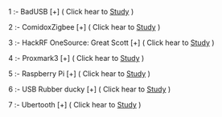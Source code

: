 
1 :- BadUSB 
[+] ( Click hear to [Study](https://github.com/hackersinsrilankaofc/NOTE-LAB/blob/main/Computer%20Parts/BadUSB.md) )

2 :- ComidoxZigbee 
[+] ( Click hear to [Study](https://github.com/hackersinsrilankaofc/NOTE-LAB/blob/main/Computer%20Parts/ComidoxZigbee.md) )

3 :- HackRF OneSource: Great Scott 
[+] ( Click hear to [Study](https://github.com/hackersinsrilankaofc/NOTE-LAB/blob/main/Computer%20Parts/HackRF%20OneSource:%20Great%20Scott.md) )

4 :- Proxmark3 
[+] ( Click hear to [Study](https://github.com/hackersinsrilankaofc/NOTE-LAB/blob/main/Computer%20Parts/Proxmark3.md) )

5 :- Raspberry Pi 
[+] ( Click hear to [Study](https://github.com/hackersinsrilankaofc/NOTE-LAB/blob/main/Computer%20Parts/Raspberry%20Pi.md) )

6 :- USB Rubber ducky 
[+] ( Click hear to [Study](https://github.com/hackersinsrilankaofc/NOTE-LAB/blob/main/Computer%20Parts/USB%20Rubber%20ducky.md) )

7 :- Ubertooth 
[+] ( Click hear to [Study](https://github.com/hackersinsrilankaofc/NOTE-LAB/blob/main/Computer%20Parts/Ubertooth.md) )
